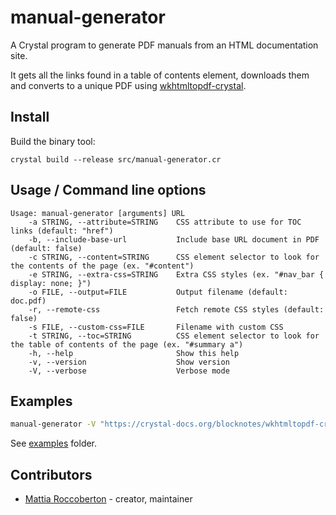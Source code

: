 # manual-generator

A Crystal program to generate PDF manuals from an HTML documentation site.

It gets all the links found in a table of contents element, downloads them and converts to a unique PDF using [wkhtmltopdf-crystal](https://github.com/blocknotes/wkhtmltopdf-crystal).

## Install

Build the binary tool:

`crystal build --release src/manual-generator.cr`

## Usage / Command line options

```
Usage: manual-generator [arguments] URL
    -a STRING, --attribute=STRING    CSS attribute to use for TOC links (default: "href")
    -b, --include-base-url           Include base URL document in PDF (default: false)
    -c STRING, --content=STRING      CSS element selector to look for the contents of the page (ex. "#content")
    -e STRING, --extra-css=STRING    Extra CSS styles (ex. "#nav_bar { display: none; }")
    -o FILE, --output=FILE           Output filename (default: doc.pdf)
    -r, --remote-css                 Fetch remote CSS styles (default: false)
    -s FILE, --custom-css=FILE       Filename with custom CSS
    -t STRING, --toc=STRING          CSS element selector to look for the table of contents of the page (ex. "#summary a")
    -h, --help                       Show this help
    -v, --version                    Show version
    -V, --verbose                    Verbose mode
```

## Examples

```sh
manual-generator -V "https://crystal-docs.org/blocknotes/wkhtmltopdf-crystal/" -c "#main-content" -t "#types-list a" -o test.pdf
```

See [examples](https://github.com/blocknotes/manual-generator/tree/master/examples) folder.

## Contributors

- [Mattia Roccoberton](http://blocknot.es) - creator, maintainer
